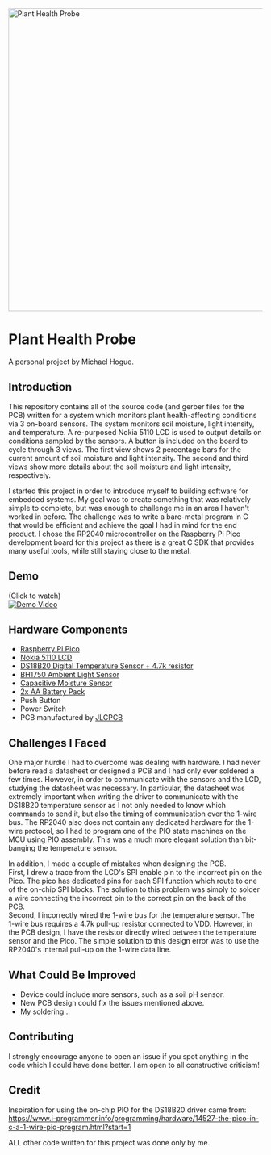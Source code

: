 <img src="images/IMG_1197.jpeg" alt="Plant Health Probe" width="600">

# Plant Health Probe
A personal project by Michael Hogue.

## Introduction
This repository contains all of the source code (and gerber files for the PCB) written for a system which monitors plant health-affecting conditions via 3 on-board sensors. The system monitors soil moisture, light intensity, and temperature. A re-purposed Nokia 5110 LCD is used to output details on conditions sampled by the sensors. A button is included on the board to cycle through 3 views. The first view shows 2 percentage bars for the current amount of soil moisture and light intensity. The second and third views show more details about the soil moisture and light intensity, respectively.   

I started this project in order to introduce myself to building software for embedded systems. My goal was to create something that was relatively simple to complete, but was enough to challenge me in an area I haven't worked in before. The challenge was to write a bare-metal program in C that would be efficient and achieve the goal I had in mind for the end product. I chose the RP2040 microcontroller on the Raspberry Pi Pico development board for this project as there is a great C SDK that provides many useful tools, while still staying close to the metal.

## Demo
(Click to watch)   
[![Demo Video](https://img.youtube.com/vi/UA-I9vfqD_w/0.jpg)](https://youtu.be/UA-I9vfqD_w)

## Hardware Components
- [Raspberry Pi Pico](https://www.raspberrypi.com/products/raspberry-pi-pico/)
- [Nokia 5110 LCD](https://www.sparkfun.com/products/10168)
- [DS18B20 Digital Temperature Sensor + 4.7k resistor](https://www.adafruit.com/product/374)
- [BH1750 Ambient Light Sensor](https://www.adafruit.com/product/4681)
- [Capacitive Moisture Sensor](https://www.adafruit.com/product/4026)
- [2x AA Battery Pack](https://www.amazon.com/dp/B09V7Z4MT7?psc=1&ref=ppx_yo2ov_dt_b_product_details)
- Push Button
- Power Switch
- PCB manufactured by [JLCPCB](https://jlcpcb.com)

## Challenges I Faced
One major hurdle I had to overcome was dealing with hardware. I had never before read a datasheet or designed a PCB and I had only ever soldered a few times. However, in order to communicate with the sensors and the LCD, studying the datasheet was necessary. In particular, the datasheet was extremely important when writing the driver to communicate with the DS18B20 temperature sensor as I not only needed to know which commands to send it, but also the timing of communication over the 1-wire bus. The RP2040 also does not contain any dedicated hardware for the 1-wire protocol, so I had to program one of the PIO state machines on the MCU using PIO assembly. This was a much more elegant solution than bit-banging the temperature sensor.

In addition, I made a couple of mistakes when designing the PCB.    
First, I drew a trace from the LCD's SPI enable pin to the incorrect pin on the Pico. The pico has dedicated pins for each SPI function which route to one of the on-chip SPI blocks. The solution to this problem was simply to solder a wire connecting the incorrect pin to the correct pin on the back of the PCB.   
Second, I incorrectly wired the 1-wire bus for the temperature sensor. The 1-wire bus requires a 4.7k pull-up resistor connected to VDD. However, in the PCB design, I have the resistor directly wired between the temperature sensor and the Pico. The simple solution to this design error was to use the RP2040's internal pull-up on the 1-wire data line.

## What Could Be Improved
- Device could include more sensors, such as a soil pH sensor.
- New PCB design could fix the issues mentioned above.
- My soldering...

## Contributing
I strongly encourage anyone to open an issue if you spot anything in the code which I could have done better. I am open to all constructive criticism!

## Credit
Inspiration for using the on-chip PIO for the DS18B20 driver came from:  
https://www.i-programmer.info/programming/hardware/14527-the-pico-in-c-a-1-wire-pio-program.html?start=1

ALL other code written for this project was done only by me.
